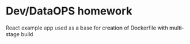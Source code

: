 # Dev/DataOPS homework
React example app used as a base for creation of Dockerfile with multi-stage build
